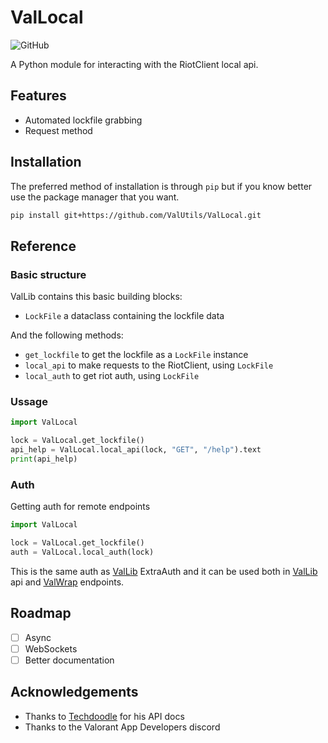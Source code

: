 # ValLocal

![GitHub](https://img.shields.io/github/license/ValUtils/ValLib)

A Python module for interacting with the RiotClient local api.

## Features

- Automated lockfile grabbing
- Request method

## Installation

The preferred method of installation is through `pip` but if you know better use the package manager that you want.

```sh
pip install git+https://github.com/ValUtils/ValLocal.git
```

## Reference

### Basic structure

ValLib contains this basic building blocks:

- `LockFile` a dataclass containing the lockfile data

And the following methods:

- `get_lockfile` to get the lockfile as a `LockFile` instance
- `local_api` to make requests to the RiotClient, using `LockFile`
- `local_auth` to get riot auth, using `LockFile`

### Ussage

```python
import ValLocal

lock = ValLocal.get_lockfile()
api_help = ValLocal.local_api(lock, "GET", "/help").text
print(api_help)
```

### Auth

Getting auth for remote endpoints

```python
import ValLocal

lock = ValLocal.get_lockfile()
auth = ValLocal.local_auth(lock)
```

This is the same auth as [ValLib](https://github.com/ValUtils/ValLib) ExtraAuth and it can be used both in [ValLib](https://github.com/ValUtils/ValLib) api and [ValWrap](https://github.com/ValUtils/ValWrap) endpoints.

## Roadmap

- [ ] Async
- [ ] WebSockets
- [ ] Better documentation

## Acknowledgements

- Thanks to [Techdoodle](https://github.com/techchrism) for his API docs
- Thanks to the Valorant App Developers discord
